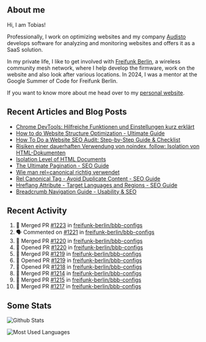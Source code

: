 ## About me

Hi, I am Tobias!

Professionally, I work on optimizing websites and my company [Audisto](https://audisto.com/) develops software for analyzing and monitoring websites and offers it as a SaaS solution.

In my private life, I like to get involved with [Freifunk Berlin](https://berlin.freifunk.net/en/), a wireless community mesh network, where I help develop the firmware, work on the website and also look after various locations. In 2024, I was a mentor at the Google Summer of Code for Freifunk Berlin.

If you want to know more about me head over to my [personal website](https://www.tobias-schwarz.com/en/).

## Recent Articles and Blog Posts

* [Chrome DevTools: Hilfreiche Funktionen und Einstellungen kurz erklärt](https://www.afs-akademie.org/magazin/chrome-devtools/)
* [How to do Website Structure Optimization - Ultimate Guide](https://audisto.com/guides/structure-optimization/)
* [How To Do a Website SEO Audit: Step-by-Step Guide & Checklist](https://audisto.com/guides/website-audit/)
* [Risiken einer dauerhaften Verwendung von noindex, follow: Isolation von HTML-Dokumenten](https://www.websiteboosting.com/magazin/55/risiken-einer-dauerhaften-verwendung-von-noindex-follow-isolation-von-html-dokumenten.html)
* [Isolation Level of HTML Documents](https://audisto.com/help/crawler/features/isolation/)
* [The Ultimate Pagination - SEO Guide](https://audisto.com/guides/pagination/)
* [Wie man rel=canonical richtig verwendet](https://www.websiteboosting.com/magazin/35/wie-man-relcanonical-richtig-einsetzt.html)
* [Rel Canonical Tag - Avoid Duplicate Content - SEO Guide](https://audisto.com/guides/canonical/)
* [Hreflang Attribute - Target Languages and Regions - SEO Guide](https://audisto.com/guides/hreflang/)
* [Breadcrumb Navigation Guide - Usability & SEO](https://audisto.com/guides/breadcrumb/)

## Recent Activity

<!--START_SECTION:activity-->
1. 🎉 Merged PR [#1223](https://github.com/freifunk-berlin/bbb-configs/pull/1223) in [freifunk-berlin/bbb-configs](https://github.com/freifunk-berlin/bbb-configs)
2. 🗣 Commented on [#1221](https://github.com/freifunk-berlin/bbb-configs/pull/1221#issuecomment-2818845330) in [freifunk-berlin/bbb-configs](https://github.com/freifunk-berlin/bbb-configs)
3. 🎉 Merged PR [#1220](https://github.com/freifunk-berlin/bbb-configs/pull/1220) in [freifunk-berlin/bbb-configs](https://github.com/freifunk-berlin/bbb-configs)
4. 💪 Opened PR [#1220](https://github.com/freifunk-berlin/bbb-configs/pull/1220) in [freifunk-berlin/bbb-configs](https://github.com/freifunk-berlin/bbb-configs)
5. 🎉 Merged PR [#1219](https://github.com/freifunk-berlin/bbb-configs/pull/1219) in [freifunk-berlin/bbb-configs](https://github.com/freifunk-berlin/bbb-configs)
6. 💪 Opened PR [#1219](https://github.com/freifunk-berlin/bbb-configs/pull/1219) in [freifunk-berlin/bbb-configs](https://github.com/freifunk-berlin/bbb-configs)
7. 💪 Opened PR [#1218](https://github.com/freifunk-berlin/bbb-configs/pull/1218) in [freifunk-berlin/bbb-configs](https://github.com/freifunk-berlin/bbb-configs)
8. 🎉 Merged PR [#1214](https://github.com/freifunk-berlin/bbb-configs/pull/1214) in [freifunk-berlin/bbb-configs](https://github.com/freifunk-berlin/bbb-configs)
9. 🎉 Merged PR [#1215](https://github.com/freifunk-berlin/bbb-configs/pull/1215) in [freifunk-berlin/bbb-configs](https://github.com/freifunk-berlin/bbb-configs)
10. 🎉 Merged PR [#1217](https://github.com/freifunk-berlin/bbb-configs/pull/1217) in [freifunk-berlin/bbb-configs](https://github.com/freifunk-berlin/bbb-configs)
<!--END_SECTION:activity-->

## Some Stats

![Github Stats](https://github-readme-stats.vercel.app/api?username=noki&rank_icon=github&theme=transparent&card_width=450)

![Most Used Languages](https://github-readme-stats.vercel.app/api/top-langs?username=noki&layout=compact&langs_count=8&theme=transparent&card_width=450)
